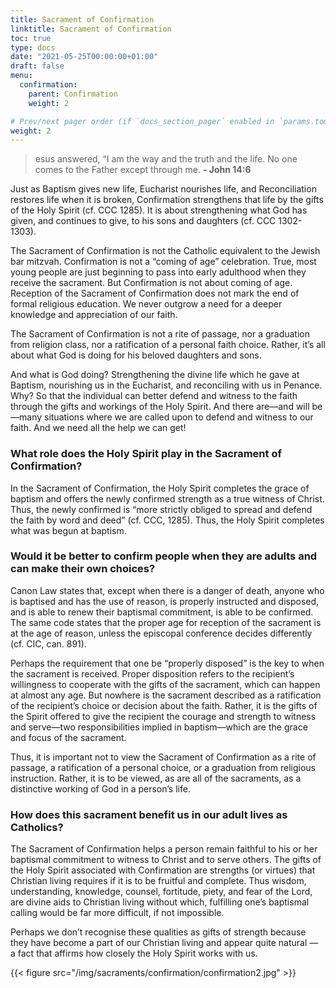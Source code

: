 ```yaml
---
title: Sacrament of Confirmation
linktitle: Sacrament of Confirmation
toc: true
type: docs
date: "2021-05-25T00:00:00+01:00"
draft: false
menu:
  confirmation:
    parent: Confirmation
    weight: 2

# Prev/next pager order (if `docs_section_pager` enabled in `params.toml`)
weight: 2
---
```


> esus answered, “I am the way and the truth and the life. No one comes to the Father except through me. **- John 14:6**

Just as Baptism gives new life, Eucharist nourishes life, and Reconciliation restores life when it is broken, Confirmation strengthens that life by the gifts of the Holy Spirit (cf. CCC 1285). It is about strengthening what God has given, and continues to give, to his sons and daughters (cf. CCC 1302-1303).

The Sacrament of Confirmation is not the Catholic equivalent to the Jewish bar mitzvah. Confirmation is not a “coming of age” celebration. True, most young people are just beginning to pass into early adulthood when they receive the sacrament. But Confirmation is not about coming of age. Reception of the Sacrament of Confirmation does not mark the end of formal religious education. We never outgrow a need for a deeper knowledge and appreciation of our faith.

The Sacrament of Confirmation is not a rite of passage, nor a graduation from religion class, nor a ratification of a personal faith choice. Rather, it’s all about what God is doing for his beloved daughters and sons.

And what is God doing? Strengthening the divine life which he gave at Baptism, nourishing us in the Eucharist, and reconciling with us in Penance. Why? So that the individual can better defend and witness to the faith through the gifts and workings of the Holy Spirit. And there are—and will be—many situations where we are called upon to defend and witness to our faith. And we need all the help we can get!

### What role does the Holy Spirit play in the Sacrament of Confirmation?
In the Sacrament of Confirmation, the Holy Spirit completes the grace of baptism and offers the newly confirmed strength as a true witness of Christ. Thus, the newly confirmed is “more strictly obliged to spread and defend the faith by word and deed” (cf. CCC, 1285). Thus, the Holy Spirit completes what was begun at baptism.

### Would it be better to confirm people when they are adults and can make their own choices?
Canon Law states that, except when there is a danger of death, anyone who is baptised and has the use of reason, is properly instructed and disposed, and is able to renew their baptismal commitment, is able to be confirmed. The same code states that the proper age for reception of the sacrament is at the age of reason, unless the episcopal conference decides differently (cf. CIC, can. 891).

Perhaps the requirement that one be “properly disposed” is the key to when the sacrament is received. Proper disposition refers to the recipient’s willingness to cooperate with the gifts of the sacrament, which can happen at almost any age. But nowhere is the sacrament described as a ratification of the recipient’s choice or decision about the faith. Rather, it is the gifts of the Spirit offered to give the recipient the courage and strength to witness and serve—two responsibilities implied in baptism—which are the grace and focus of the sacrament.

Thus, it is important not to view the Sacrament of Confirmation as a rite of passage, a ratification of a personal choice, or a graduation from religious instruction. Rather, it is to be viewed, as are all of the sacraments, as a distinctive working of God in a person’s life.

### How does this sacrament benefit us in our adult lives as Catholics?
The Sacrament of Confirmation helps a person remain faithful to his or her baptismal commitment to witness to Christ and to serve others. The gifts of the Holy Spirit associated with Confirmation are strengths (or virtues) that Christian living requires if it is to be fruitful and complete. Thus wisdom, understanding, knowledge, counsel, fortitude, piety, and fear of the Lord, are divine aids to Christian living without which, fulfilling one’s baptismal calling would be far more difficult, if not impossible.

Perhaps we don’t recognise these qualities as gifts of strength because they have become a part of our Christian living and appear quite natural — a fact that affirms how closely the Holy Spirit works with us.

{{< figure src="/img/sacraments/confirmation/confirmation2.jpg" >}}
